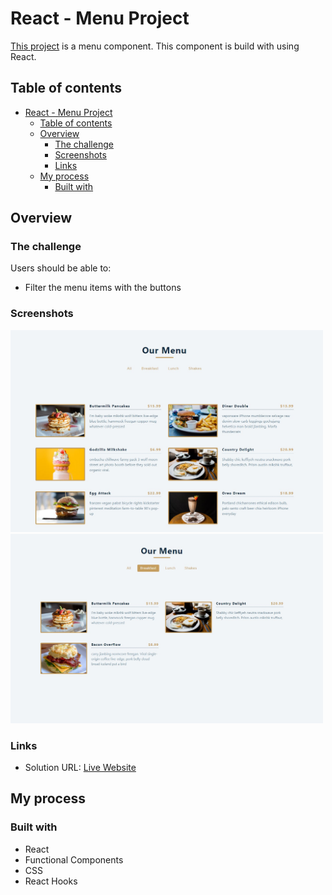 # React - Menu Project

[This project](https://gurhanalan.github.io/React-Menu-Project/) is a menu component. This component is build with using React.

## Table of contents

- [React - Menu Project](#react---menu-project)
  - [Table of contents](#table-of-contents)
  - [Overview](#overview)
    - [The challenge](#the-challenge)
    - [Screenshots](#screenshots)
    - [Links](#links)
  - [My process](#my-process)
    - [Built with](#built-with)

## Overview

### The challenge

Users should be able to:

<!-- -   View the optimal layout for the app depending on their device's screen size -->

-   Filter the menu items with the buttons

<!-- -   Change the position, color, shape and size of a box by click the control buttons. -->

### Screenshots

<!-- <img  src="./public/screenshot/johnportfolio1.jpg" alt="html" height=400 width=500><br/> -->

<img  src="./public/screenshots/reactMenu.jpg" alt="html"  width=500><br/>
<img  src="./public/screenshots/reactMenu2.jpg" alt="html"  width=500><br/>

<!-- ![](img/csspropertychanger.jpg) -->

### Links

-   Solution URL: [Live Website](https://gurhanalan.github.io/React-Menu-Project/)

## My process

### Built with

-   React
-   Functional Components
-   CSS
-   React Hooks

